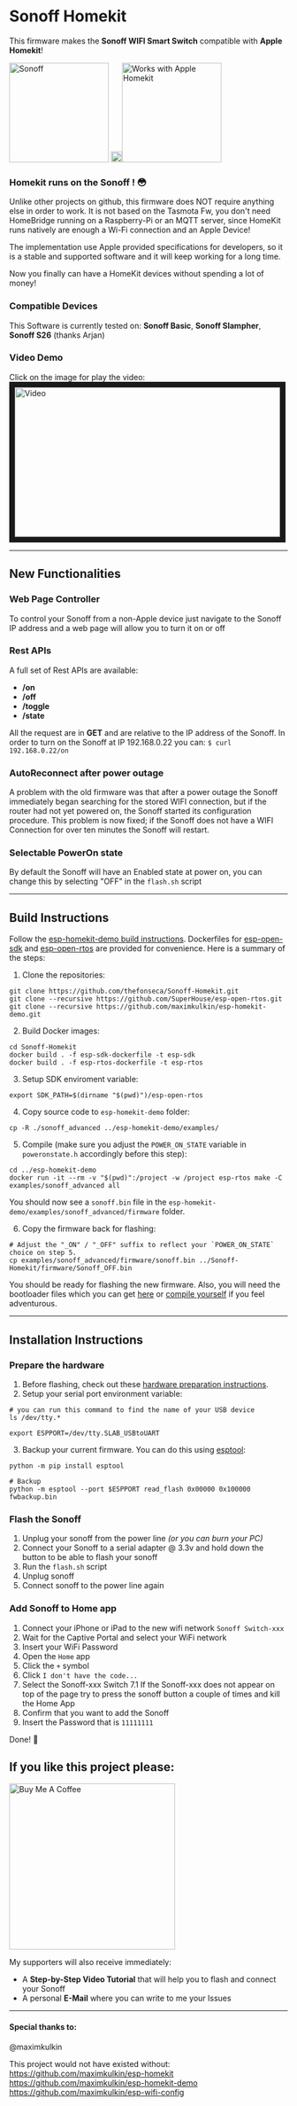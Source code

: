# Sonoff Homekit

This firmware makes the **Sonoff WIFI Smart Switch** compatible with **Apple Homekit**!

<img src="https://raw.githubusercontent.com/Gruppio/Sonoff-Homekit/images/images/sonoffonly.png" alt="Sonoff" width="180"/> <img src="https://raw.githubusercontent.com/Gruppio/Sonoff-Homekit/images/images/transparent.png" alt=" " width="20"/><img src="https://raw.githubusercontent.com/Gruppio/Sonoff-Homekit/images/images/homekit.png" alt="Works with Apple Homekit" width="180"/>

### Homekit runs on the Sonoff ! 😳

Unlike other projects on github, this firmware does NOT require anything else in order to work.
It is not based on the Tasmota Fw, you don't need HomeBridge running on a Raspberry-Pi or an MQTT server, since HomeKit runs natively are enough a Wi-Fi connection and an Apple Device!

The implementation use Apple provided specifications for developers, so it is a stable and supported software and it will keep working for a long time.

Now you finally can have a HomeKit devices without spending a lot of money!

### Compatible Devices
This Software is currently tested on: **Sonoff Basic**, **Sonoff Slampher**, **Sonoff S26** (thanks Arjan)

### Video Demo

Click on the image for play the video:
<br>
<a href="http://www.youtube.com/watch?feature=player_embedded&v=_PLeu4v50h0
" target="_blank"><img src="http://img.youtube.com/vi/_PLeu4v50h0/0.jpg" 
alt="Video" width="480" height="270" border="10" /></a>

---

## New Functionalities

### Web Page Controller
To control your Sonoff from a non-Apple device just navigate to the Sonoff IP address and a web page will allow you to turn it on or off

### Rest APIs
A full set of Rest APIs are available:
* **/on**
* **/off**
* **/toggle**
* **/state**

All the request are in **GET** and are relative to the IP address of the Sonoff.
In order to turn on the Sonoff at IP 192.168.0.22 you can: `$ curl 192.168.0.22/on`

### AutoReconnect after power outage
A problem with the old firmware was that after a power outage the Sonoff immediately began searching for the stored WIFI connection, but if the router had not yet powered on, the Sonoff started its configuration procedure. This problem is now fixed; if the Sonoff does not have a WIFI Connection for over ten minutes the Sonoff will restart.

### Selectable PowerOn state
By default the Sonoff will have an Enabled state at power on, you can change this by selecting "OFF" in the `flash.sh` script

---

## Build Instructions

Follow the [esp-homekit-demo build instructions](https://github.com/maximkulkin/esp-homekit-demo/wiki/Build-instructions-ESP8266-(Docker)). 
Dockerfiles for [esp-open-sdk](./esp-sdk-dockerfile) and [esp-open-rtos](./esp-open-dockerfile) are provided for convenience.
Here is a summary of the steps:

1. Clone the repositories:
```shell
git clone https://github.com/thefonseca/Sonoff-Homekit.git
git clone --recursive https://github.com/SuperHouse/esp-open-rtos.git
git clone --recursive https://github.com/maximkulkin/esp-homekit-demo.git
```
2. Build Docker images:
```shell
cd Sonoff-Homekit
docker build . -f esp-sdk-dockerfile -t esp-sdk
docker build . -f esp-rtos-dockerfile -t esp-rtos
```
3. Setup SDK enviroment variable:
```shell
export SDK_PATH=$(dirname "$(pwd)")/esp-open-rtos
```

4. Copy source code to `esp-homekit-demo` folder:
```shell
cp -R ./sonoff_advanced ../esp-homekit-demo/examples/
```
5. Compile (make sure you adjust the `POWER_ON_STATE` variable in `poweronstate.h` 
accordingly before this step):
```shell
cd ../esp-homekit-demo
docker run -it --rm -v "$(pwd)":/project -w /project esp-rtos make -C examples/sonoff_advanced all
```
You should now see a `sonoff.bin` file in the `esp-homekit-demo/examples/sonoff_advanced/firmware` folder.

6. Copy the firmware back for flashing:
```shell
# Adjust the "_ON" / "_OFF" suffix to reflect your `POWER_ON_STATE` choice on step 5. 
cp examples/sonoff_advanced/firmware/sonoff.bin ../Sonoff-Homekit/firmware/Sonoff_OFF.bin
```

You should be ready for flashing the new firmware. Also, you will need the bootloader files
which you can get [here](https://github.com/SuperHouse/esp-open-rtos/tree/master/bootloader/firmware_prebuilt) or 
[compile yourself](https://github.com/SuperHouse/esp-open-rtos/tree/master/bootloader) if you feel adventurous. 

---

## Installation Instructions

### Prepare the hardware
1. Before flashing, check out these [hardware preparation instructions](https://tasmota.github.io/docs/Getting-Started/#hardware-preparation).
2. Setup your serial port environment variable:
```shell
# you can run this command to find the name of your USB device  
ls /dev/tty.*

export ESPPORT=/dev/tty.SLAB_USBtoUART
```
3. Backup your current firmware. You can do this using [esptool](https://github.com/espressif/esptool):
```shell
python -m pip install esptool

# Backup
python -m esptool --port $ESPPORT read_flash 0x00000 0x100000 fwbackup.bin
```  

### Flash the Sonoff
 1) Unplug your sonoff from the power line _(or you can burn your PC)_
 2) Connect your Sonoff to a serial adapter @ 3.3v and hold down the button to be able to flash your sonoff
 3) Run the `flash.sh` script
 4) Unplug sonoff
 5) Connect sonoff to the power line again

### Add Sonoff to Home app
 1) Connect your iPhone or iPad to the new wifi network `Sonoff Switch-xxx`
 2) Wait for the Captive Portal and select your WiFi network
 3) Insert your WiFi Password
 4) Open the `Home` app
 5) Click the `+` symbol
 6) Click `I don't have the code...`
 7) Select the Sonoff-xxx Switch 
 7.1 If the Sonoff-xxx does not appear on top of the page try to press the sonoff button a couple of times and kill the Home App
 9) Confirm that you want to add the Sonoff
 10) Insert the Password that is `11111111`

Done! 🎉 

## If you like this project please:

<a href="https://bmc.xyz/l/SonoffHomekit" target="_blank"><img src="https://raw.githubusercontent.com/Gruppio/Sonoff-Homekit/images/images/buymeacoffee.png" alt="Buy Me A Coffee" width="300" ></a>

My supporters will also receive immediately:

* A **Step-by-Step Video Tutorial** that will help you to flash and connect your Sonoff
* A personal **E-Mail** where you can write to me your Issues

---

#### Special thanks to:
@maximkulkin

This project would not have existed without:
https://github.com/maximkulkin/esp-homekit
https://github.com/maximkulkin/esp-homekit-demo
https://github.com/maximkulkin/esp-wifi-config

